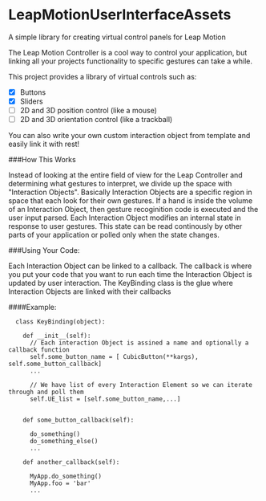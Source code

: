LeapMotionUserInterfaceAssets
=============================

A simple library for creating virtual control panels for Leap Motion

The Leap Motion Controller is a cool way to control your application, but linking all your projects functionality
to specific gestures can take a while.

This project provides a library of virtual controls such as:
  - [x] Buttons
  - [x] Sliders
  - [ ] 2D and 3D position control (like a mouse)
  - [ ] 2D and 3D orientation control (like a trackball)
  
You can also write your own custom interaction object from template and easily link it with rest! 

###How This Works

  Instead of looking at the entire field of view for the Leap Controller and determining what gestures to interpret,
  we divide up the space with "Interaction Objects". Basically Interaction Objects are a specific region in space
  that each look for their own gestures. If a hand is inside the volume of an Interaction Object, then gesture 
  recoginition code is executed and the user input parsed. Each Interaction Object modifies an internal state in 
  response to user gestures. This state can be read continously by other parts of your application or polled only when 
  the state changes.
  
  
###Using Your Code:

  Each Interaction Object can be linked to a callback. The callback is where you put your code that you want to run each
  time the Interaction Object is updated by user interaction. The KeyBinding class is the glue where Interaction Objects
  are linked with their callbacks
  
####Example:
    
      class KeyBinding(object):
      
        def __init__(self):
          // Each interaction Object is assined a name and optionally a callback function
          self.some_button_name = [ CubicButton(**kargs), self.some_button_callback]
          ...
          
          // We have list of every Interaction Element so we can iterate through and poll them
          self.UE_list = [self.some_button_name,...]
          
          
        def some_button_callback(self):
          
          do_something()
          do_something_else()
          ...
        
        def another_callback(self):
          
          MyApp.do_something()
          MyApp.foo = 'bar'
          ...
          



